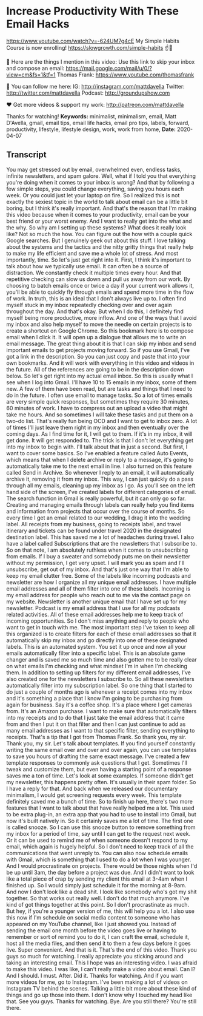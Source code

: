 # Increase Productivity With These Email Hacks
https://www.youtube.com/watch?v=-624UM7g4cE
My Simple Habits Course is now enrolling! https://slowgrowth.com/simple-habits
☝️🚀

🙊 Here are the things I mention in this video:
Use this link to skip your inbox and compose an email: https://mail.google.com/mail/u/0/?view=cm&fs=1&tf=1
Thomas Frank: https://www.youtube.com/thomasfrank

💯 You can follow me here:
IG:  http://instagram.com/mattdavella
Twitter:  http://twitter.com/mattdavella
Podcast:  http://groundupshow.com

❤️ Get more videos & support my work:
http://patreon.com/mattdavella

Thanks for watching!
**Keywords:** minimalist, minimalism, email, Matt D'Avella, gmail, email tips, email life hacks, email pro tips, labels, forward, productivity, lifestyle, lifestyle design, work, work from home, 
**Date:** 2020-04-07

## Transcript
 You may get stressed out by email, overwhelmed even, endless tasks, infinite newsletters, and spam galore. Well, what if I told you that everything you're doing when it comes to your inbox is wrong? And that by following a few simple steps, you could change everything, saving you hours each week. Or you could just let your laptop on fire. So I realized this is not exactly the sexiest topic in the world to talk about email can be a little bit boring, but I think it's really important. And that's the reason that I'm making this video because when it comes to your productivity, email can be your best friend or your worst enemy. And I want to really get into the what and the why. So why am I setting up these systems? What does it really look like? Not so much the how. You can figure out the how with a couple quick Google searches. But I genuinely geek out about this stuff. I love talking about the systems and the tactics and the nitty gritty things that really help to make my life efficient and save me a whole lot of stress. And most importantly, time. So let's just get right into it. First, I think it's important to talk about how we typically use email. It can often be a source of distraction. We constantly check it multiple times every hour. And that repetitive checking can slow us down and pull us away from our work. By choosing to batch emails once or twice a day if your current work allows it, you'll be able to quickly fly through emails and spend more time in the flow of work. In truth, this is an ideal that I don't always live up to. I often find myself stuck in my inbox repeatedly checking over and over again throughout the day. And that's okay. But when I do this, I definitely find myself being more productive, more inflow. And one of the ways that I avoid my inbox and also help myself to move the needle on certain projects is to create a shortcut on Google Chrome. So this bookmark here is to compose email when I click it. It will open up a dialogue that allows me to write an email message. The great thing about it is that I can skip my inbox and send important emails to get projects moving forward. So if you use Gmail, I've got a link in the description. So you can just copy and paste that into your own bookmarks. And it will work with everything in this video and videos in the future. All of the references are going to be in the description down below. So let's get right into my actual email inbox. So this is usually what I see when I log into Gmail. I'll have 10 to 15 emails in my inbox, some of them new. A few of them have been read, but are tasks and things that I need to do in the future. I often use email to manage tasks. So a lot of times emails are very simple quick responses, but sometimes they require 30 minutes, 60 minutes of work. I have to compress out an upload a video that might take me hours. And so sometimes I will take these tasks and put them on a two-do list. That's really fun being OCD and I want to get to inbox zero. A lot of times I'll just leave them right in my inbox and then eventually over the coming days. As I find time for it, I will get to them. If it's in my inbox, it will get done. It will get responded to. The trick is that I don't let everything get into my inbox to begin with. I'll talk about that in just a second. But first, I want to cover some basics. So I've enabled a feature called Auto Events, which means that when I delete archive or reply to a message, it's going to automatically take me to the next email in line. I also turned on this feature called Send in Archive. So whenever I reply to an email, it will automatically archive it, removing it from my inbox. This way, I can just quickly do a pass through all my emails, cleaning up my inbox as I go. As you'll see on the left hand side of the screen, I've created labels for different categories of email. The search function in Gmail is really powerful, but it can only go so far. Creating and managing emails through labels can really help you find items and information from projects that occur over the course of months. So every time I get an email related to our wedding, I drag it into the wedding label. All receipts from my business, going to receipts label, and travel itinerary and tickets can be found under travel 2020 in the designated destination label. This has saved me a lot of headaches during travel. I also have a label called Subscriptions that are the newsletters that I subscribe to. So on that note, I am absolutely ruthless when it comes to unsubscribing from emails. If I buy a sweater and somebody puts me on their newsletter without my permission, I get very upset. I will mark you as spam and I'll unsubscribe, get out of my inbox. And that's just one way that I'm able to keep my email clutter free. Some of the labels like incoming podcasts and newsletter are how I organize all my unique email addresses. I have multiple email addresses and all of them filter into one of these labels. Incoming is my email address for people who reach out to me via the contact page on my website. Newsletter is another unique email that I have set up for my newsletter. Podcast is my email address that I use for all my podcasts related activities. All of these email addresses help me to keep track of incoming opportunities. So I don't miss anything and reply to people who want to get in touch with me. The most important step I've taken to keep all this organized is to create filters for each of these email addresses so that it automatically skip my inbox and go directly into one of these designated labels. This is an automated system. You set it up once and now all your emails automatically filter into a specific label. This is an absolute game changer and is saved me so much time and also gotten me to be really clear on what emails I'm checking and what mindset I'm in when I'm checking them. In addition to setting up filters for my different email addresses, I've also created one for the newsletters I subscribe to. So all these newsletters automatically filter into my subscription label. So one thing that I started to do just a couple of months ago is whenever a receipt comes into my inbox and it's something a place that I know I'm going to be purchasing from again for business. Say it's a coffee shop. It's a place where I get cameras from. It's an Amazon purchase. I want to make sure that automatically filters into my receipts and to do that I just take the email address that it came from and then I put it on that filter and then I can just continue to add as many email addresses as I want to that specific filter, sending everything to receipts. That's a tip that I got from Thomas Frank. So thank you, my sir. Thank you, my sir. Let's talk about templates. If you find yourself constantly writing the same email over and over and over again, you can use templates to save you hours of drafting the same exact message. I've created a few template responses to commonly ask questions that I get. Sometimes I'll tweak and customize them, but even having a starting point of a response saves me a ton of time. Let's look at some examples. If someone didn't get my newsletter, this happens pretty often. It's usually in their spam folder. So I have a reply for that. And back when we released our documentary minimalism, I would get screening requests every week. This template definitely saved me a bunch of time. So to finish up here, there's two more features that I want to talk about that have really helped me a lot. This used to be extra plug-in, an extra app that you had to use to install into Gmail, but now it's built natively in. So it certainly saves me a lot of time. The first one is called snooze. So I can use this snooze button to remove something from my inbox for a period of time, say until I can get to the request next week. Or it can be used to remind me of when someone doesn't respond to my email, which again is hugely helpful. So I don't need to keep track of all the communications that went unreply to. You can also now schedule emails with Gmail, which is something that I used to do a lot when I was younger. And I would procrastinate on projects. There would be those nights when I'd be up until 3am, the day before a project was due. And I didn't want to look like a total piece of crap by sending my client this email at 3-4am when I finished up. So I would simply just schedule it for the morning at 8-9am. And now I don't look like a dead shit. I look like somebody who's got my shit together. So that works out really well. I don't do that much anymore. I've kind of got things together at this point. So I don't procrastinate as much. But hey, if you're a younger version of me, this will help you a lot. I also use this now if I'm schedule on social media content to someone who has appeared on my YouTube channel, like I just showed you. Instead of sending the email one month before the video goes live or having to remember or sort of remind you to do it, I can craft the email, schedule it, host all the media files, and then send it to them a few days before it goes live. Super convenient. And that is it. That's the end of this video. Thank you guys so much for watching. I really appreciate you sticking around and taking an interesting email. This I hope was an interesting video. I was afraid to make this video. I was like, I can't really make a video about email. Can I? And I should. I must. After. Did it. Thanks for watching. And if you want more videos for me, go to Instagram. I've been making a lot of videos on Instagram TV behind the scenes. Talking a little bit more about these kind of things and go up those into them. I don't know why I touched my head like that. See you guys. Thanks for watching. Bye. Are you still there? You're still there.
